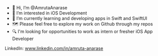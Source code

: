 - 👋 Hi, I’m @AmrutaAnarase
- 👀 I’m interested in iOS Development
- 🌱 I’m currently learning and developing apps in Swift and SwiftUI
- 🗺 Please feel free to explore my work on Github through my repos
- 🔍 I'm looking for opportunities to work as intern or fresher iOS App Developer

LinkedIn: www.linkedin.com/in/amruta-anarase

<!---
AmrutaAnarase/AmrutaAnarase is a ✨ special ✨ repository because its `README.md` (this file) appears on your GitHub profile.
You can click the Preview link to take a look at your changes.
--->
